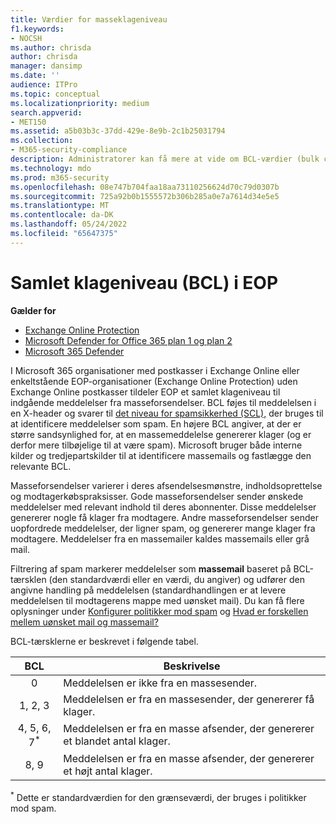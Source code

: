 ```yaml
---
title: Værdier for masseklageniveau
f1.keywords:
- NOCSH
ms.author: chrisda
author: chrisda
manager: dansimp
ms.date: ''
audience: ITPro
ms.topic: conceptual
ms.localizationpriority: medium
search.appverid:
- MET150
ms.assetid: a5b03b3c-37dd-429e-8e9b-2c1b25031794
ms.collection:
- M365-security-compliance
description: Administratorer kan få mere at vide om BCL-værdier (bulk complaint level), der bruges i Exchange Online Protection (EOP).
ms.technology: mdo
ms.prod: m365-security
ms.openlocfilehash: 08e747b704faa18aa73110256624d70c79d0307b
ms.sourcegitcommit: 725a92b0b1555572b306b285a0e7a7614d34e5e5
ms.translationtype: MT
ms.contentlocale: da-DK
ms.lasthandoff: 05/24/2022
ms.locfileid: "65647375"
---
```

# <a name="bulk-complaint-level-bcl-in-eop"></a>Samlet klageniveau (BCL) i EOP

**Gælder for**
- [Exchange Online Protection](exchange-online-protection-overview.md)
- [Microsoft Defender for Office 365 plan 1 og plan 2](defender-for-office-365.md)
- [Microsoft 365 Defender](../defender/microsoft-365-defender.md)

I Microsoft 365 organisationer med postkasser i Exchange Online eller enkeltstående EOP-organisationer (Exchange Online Protection) uden Exchange Online postkasser tildeler EOP et samlet klageniveau til indgående meddelelser fra masseforsendelser. BCL føjes til meddelelsen i en X-header og svarer til [det niveau for spamsikkerhed (SCL),](spam-confidence-levels.md) der bruges til at identificere meddelelser som spam. En højere BCL angiver, at der er større sandsynlighed for, at en massemeddelelse genererer klager (og er derfor mere tilbøjelige til at være spam). Microsoft bruger både interne kilder og tredjepartskilder til at identificere massemails og fastlægge den relevante BCL.

Masseforsendelser varierer i deres afsendelsesmønstre, indholdsoprettelse og modtagerkøbspraksisser. Gode masseforsendelser sender ønskede meddelelser med relevant indhold til deres abonnenter. Disse meddelelser genererer nogle få klager fra modtagere. Andre masseforsendelser sender uopfordrede meddelelser, der ligner spam, og genererer mange klager fra modtagere. Meddelelser fra en massemailer kaldes massemails eller grå mail.

 Filtrering af spam markerer meddelelser som **massemail** baseret på BCL-tærsklen (den standardværdi eller en værdi, du angiver) og udfører den angivne handling på meddelelsen (standardhandlingen er at levere meddelelsen til modtagerens mappe med uønsket mail). Du kan få flere oplysninger under [Konfigurer politikker mod spam](configure-your-spam-filter-policies.md) og [Hvad er forskellen mellem uønsket mail og massemail?](what-s-the-difference-between-junk-email-and-bulk-email.md)

BCL-tærsklerne er beskrevet i følgende tabel.

|BCL|Beskrivelse|
|:---:|---|
|0|Meddelelsen er ikke fra en massesender.|
|1, 2, 3|Meddelelsen er fra en massesender, der genererer få klager.|
|4, 5, 6, 7<sup>\*</sup>|Meddelelsen er fra en masse afsender, der genererer et blandet antal klager.|
|8, 9|Meddelelsen er fra en masse afsender, der genererer et højt antal klager.|

<sup>\*</sup> Dette er standardværdien for den grænseværdi, der bruges i politikker mod spam.
